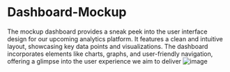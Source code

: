 # Dashboard-Mockup
The mockup dashboard provides a sneak peek into the user interface design for our upcoming analytics platform. It features a clean and intuitive layout, showcasing key data points and visualizations. The dashboard incorporates elements like charts, graphs, and user-friendly navigation, offering a glimpse into the user experience we aim to deliver
![image](https://github.com/NabilSas/Dashboard-Mockup/assets/101131509/bdd887b6-81ae-48df-a127-1ba1abc13609)
